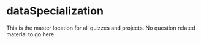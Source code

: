 dataSpecialization
==================
This is the master location for all quizzes and projects.
No question related material to go here.
